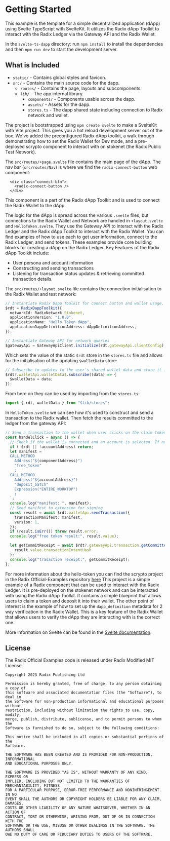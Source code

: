 # Getting Started

This example is the template for a simple decentralized application (dApp) using
Svelte TypeScript with SvelteKit. It utilizes the Radix dApp Toolkit to interact
with the Radix Ledger via the Gateway API and the Radix Wallet.

In the `svelte-ts-dapp` directory: run `npm install` to install the dependencies
and then `npm run dev` to start the development server.

## What is Included

- `static/` - Contains global styles and favicon.
- `src/` - Contains the main source code for the dapp.
  - `routes/` - Contains the page, layouts and subcomponents.
  - `lib/` - The app internal library.
    - `components/` - Components usable across the dapp.
    - `assets/` - Assets for the dapp.
    - `stores.ts` - The dapp shared state including connection to Radix network
      and wallet.

The project is bootstrapped using `npm create svelte` to make a SvelteKit with
Vite project. This gives you a hot reload development server out of the box.
We've added the preconfigured Radix dApp toolkit, a walk through demonstrating
how to set the Radix Wallet for Dev mode, and a pre-deployed scrypto component
to interact with on stokenet (the Radix Public Test Network).

The `src/routes/+page.svelte` file contains the main page of the dApp. The nav
bar (`src/routes/Nav`) is where we find the `radix-connect-button` web
component:

```svelte
  <div class="connect-btn">
    <radix-connect-button />
  </div>
```

This component is a part of the Radix dApp Toolkit and is used to connect the
Radix Wallet to the dApp.

The logic for the dApp is spread across the various `.svelte` files, but
connections to the Radix Wallet and Network are handled in `+layout.svelte` and
`HelloToken.svelte`. They use the Gateway API to interact with the Radix Ledger
and the Radix dApp Toolkit to interact with the Radix Wallet. You can find
examples of how to use each to get user information, connect to the Radix
Ledger, and send tokens. These examples provide core building blocks for
creating a dApp on the Radix Ledger. Key Features of the Radix dApp Toolkit
include:

- User persona and account information
- Constructing and sending transactions
- Listening for transaction status updates & retrieving committed transaction
  details.

The `src/routes/+layout.svelte` file contains the connection initialisation to
the Radix Wallet and test network:

```typescript
// Instantiate Radix Dapp Toolkit for connect button and wallet usage.
$rdt = RadixDappToolkit({
  networkId: RadixNetwork.Stokenet,
  applicationVersion: "1.0.0",
  applicationName: "Hello Token dApp",
  applicationDappDefinitionAddress: dAppDefinitionAddress,
});

// Instantiate Gateway API for network queries
$gatewayApi = GatewayApiClient.initialize(rdt.gatewayApi.clientConfig);
```

Which sets the value of the static `$rdt` store in the `stores.ts` file and
allows for the initialisation of the updating `$walletData` store:

```typescript
// Subscribe to updates to the user's shared wallet data and store it in the walletData store
$rdt?.walletApi.walletData$.subscribe((data) => {
  $walletData = data;
});
```

From here on they can be used by importing from the `stores.ts`:

```typescript
import { rdt, walletData } from "$lib/stores";
```

In `HelloToken.svelte` we can see how it's used to construct and send a
transaction to the Radix wallet. Then fetch the results committed to the ledger
from the gateway API:

```typescript
// Send a transaction to the wallet when user clicks on the claim token button
const handelClick = async () => {
  // Check if the wallet is connected and an account is selected. If not, do nothing
  if (!$rdt || !accountAddress) return;
  let manifest = `
  CALL_METHOD
    Address("${componentAddress}")
    "free_token"
    ;
  CALL_METHOD
    Address("${accountAddress}")
    "deposit_batch"
    Expression("ENTIRE_WORKTOP")
    ;
  `;
  console.log("manifest: ", manifest);
  // Send manifest to extension for signing
  const result = await $rdt.walletApi.sendTransaction({
    transactionManifest: manifest,
    version: 1,
  });
  if (result.isErr()) throw result.error;
  console.log("free token result:", result.value);

  let getCommitReceipt = await $rdt?.gatewayApi.transaction.getCommittedDetails(
    result.value.transactionIntentHash
  );
  console.log("trasaction receipt:", getCommitReceipt);
};
```

For more information about the hello-token you can find the scrypto project in
the Radix Official-Examples repository
[here](https://github.com/radixdlt/official-examples/tree/main/getting-started/hello-token)
This project is a simple example of a Radix component that can be used to
interact with the Radix Ledger. It is pre-deployed on the stokenet network and
can be interacted with using the Radix dApp Toolkit. It contains a simple
blueprint that allows users to claim a token and deposit it into their wallet.
The other point of interest is the example of how to set up the
`dapp_definition` metadata for 2 way verification in the Radix Wallet. This is a
key feature of the Radix Wallet that allows users to verify the dApp they are
interacting with is the correct one.

More information on Svelte can be found in the
[Svelte documentation](https://svelte.dev/docs).

## License

The Radix Official Examples code is released under Radix Modified MIT License.

    Copyright 2023 Radix Publishing Ltd

    Permission is hereby granted, free of charge, to any person obtaining a copy of
    this software and associated documentation files (the "Software"), to deal in
    the Software for non-production informational and educational purposes without
    restriction, including without limitation the rights to use, copy, modify,
    merge, publish, distribute, sublicense, and to permit persons to whom the
    Software is furnished to do so, subject to the following conditions:

    This notice shall be included in all copies or substantial portions of the
    Software.

    THE SOFTWARE HAS BEEN CREATED AND IS PROVIDED FOR NON-PRODUCTION, INFORMATIONAL
    AND EDUCATIONAL PURPOSES ONLY.

    THE SOFTWARE IS PROVIDED "AS IS", WITHOUT WARRANTY OF ANY KIND, EXPRESS OR
    IMPLIED, INCLUDING BUT NOT LIMITED TO THE WARRANTIES OF MERCHANTABILITY, FITNESS
    FOR A PARTICULAR PURPOSE, ERROR-FREE PERFORMANCE AND NONINFRINGEMENT. IN NO
    EVENT SHALL THE AUTHORS OR COPYRIGHT HOLDERS BE LIABLE FOR ANY CLAIM, DAMAGES,
    COSTS OR OTHER LIABILITY OF ANY NATURE WHATSOEVER, WHETHER IN AN ACTION OF
    CONTRACT, TORT OR OTHERWISE, ARISING FROM, OUT OF OR IN CONNECTION WITH THE
    SOFTWARE OR THE USE, MISUSE OR OTHER DEALINGS IN THE SOFTWARE. THE AUTHORS SHALL
    OWE NO DUTY OF CARE OR FIDUCIARY DUTIES TO USERS OF THE SOFTWARE.
